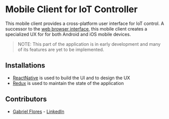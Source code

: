 # Mobile Client for IoT Controller
This mobile client provides a cross-platform user interface for IoT control. A successor to the [web browser interface](https://github.com/rgabeflores/IoT-Controller/tree/master/FlaskApp), this mobile client creates a specialized UX for for both Android and iOS mobile devices.

> NOTE: This part of the application is in early development and many of its features are yet to be implemented.

## Installations
* [ReactNative](https://facebook.github.io/react-native/) is used to build the UI and to design the UX
* [Redux](https://redux.js.org/) is used to maintain the state of the application

## Contributors

* [Gabriel Flores](https://github.com/rgabeflores) - [LinkedIn](https://www.linkedin.com/in/rgabrielflores/)